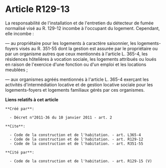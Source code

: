 # Article R129-13

La responsabilité de l'installation et de l'entretien du détecteur de fumée normalisé visé au R. 129-12 incombe à l'occupant
du logement. Cependant, elle incombe : 

― au propriétaire pour les logements à caractère saisonnier, les logements-foyers visés au R. 351-55 dont la gestion est
assurée par le propriétaire ou par un organisme autres que ceux mentionnés à l'article L. 365-4, les résidences hôtelières à
vocation sociale, les logements attribués ou loués en raison de l'exercice d'une fonction ou d'un emploi et les locations
meublées ; 

― aux organismes agréés mentionnés à l'article L. 365-4 exerçant les activités d'intermédiation locative et de gestion
locative sociale pour les logements-foyers et logements familiaux gérés par ces organismes.

**Liens relatifs à cet article**

	**Créé par**:

	  - Décret n°2011-36 du 10 janvier 2011 - art. 2

	**Cite**:

	  - Code de la construction et de l'habitation. - art. L365-4
	  - Code de la construction et de l'habitation. - art. R129-12
	  - Code de la construction et de l'habitation. - art. R351-55

	**Cité par**:

	  - Code de la construction et de l'habitation. - art. R129-15 (V)
